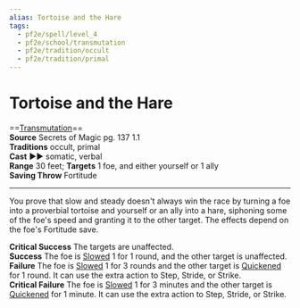 ```yaml
---
alias: Tortoise and the Hare
tags:
  - pf2e/spell/level_4
  - pf2e/school/transmutation
  - pf2e/tradition/occult
  - pf2e/tradition/primal
---
```


# Tortoise and the Hare

==[Transmutation](../../../Traits/Transmutation.md)==  
__Source__ Secrets of Magic pg. 137 1.1  
**Traditions** occult, primal  
**Cast** ►► somatic, verbal  
**Range** 30 feet; **Targets** 1 foe, and either yourself or 1 ally  
**Saving Throw** Fortitude

---

You prove that slow and steady doesn't always win the race by turning a foe into a proverbial tortoise and yourself or an ally into a hare, siphoning some of the foe's speed and granting it to the other target. The effects depend on the foe's Fortitude save.

**Critical Success** The targets are unaffected.  
**Success** The foe is [Slowed](../../../Conditions/Slowed.md) 1 for 1 round, and the other target is unaffected.  
**Failure** The foe is [Slowed](../../../Conditions/Slowed.md) 1 for 3 rounds and the other target is [Quickened](../../../Conditions/Quickened.md) for 1 round. It can use the extra action to Step, Stride, or Strike.  
**Critical Failure** The foe is [Slowed](../../../Conditions/Slowed.md) 1 for 3 minutes and the other target is [Quickened](../../../Conditions/Quickened.md) for 1 minute. It can use the extra action to Step, Stride, or Strike.
